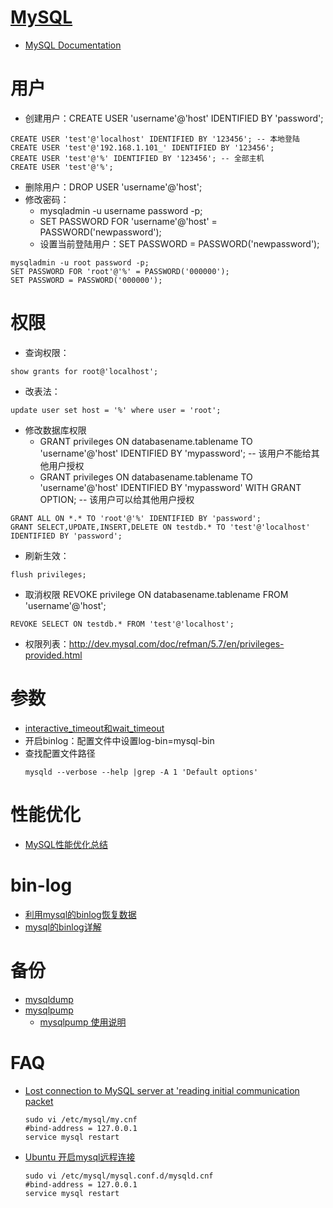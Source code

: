 # [MySQL](https://www.mysql.com)
- [MySQL Documentation](https://dev.mysql.com/doc/)

# 用户
- 创建用户：CREATE USER 'username'@'host' IDENTIFIED BY 'password'; 
```
CREATE USER 'test'@'localhost' IDENTIFIED BY '123456'; -- 本地登陆
CREATE USER 'test'@'192.168.1.101_' IDENTIFIED BY '123456';
CREATE USER 'test'@'%' IDENTIFIED BY '123456'; -- 全部主机
CREATE USER 'test'@'%';
```
- 删除用户：DROP USER 'username'@'host';
- 修改密码：
  + mysqladmin -u username password -p;
  + SET PASSWORD FOR 'username'@'host' = PASSWORD('newpassword');
  + 设置当前登陆用户：SET PASSWORD = PASSWORD('newpassword'); 
```
mysqladmin -u root password -p;
SET PASSWORD FOR 'root'@'%' = PASSWORD('000000'); 
SET PASSWORD = PASSWORD('000000'); 
```
# 权限
- 查询权限：
```
show grants for root@'localhost';
```
- 改表法：
```
update user set host = '%' where user = 'root';
```
- 修改数据库权限
  + GRANT privileges ON databasename.tablename TO 'username'@'host' IDENTIFIED BY 'mypassword'; -- 该用户不能给其他用户授权
  + GRANT privileges ON databasename.tablename TO 'username'@'host' IDENTIFIED BY 'mypassword' WITH GRANT OPTION; -- 该用户可以给其他用户授权
```
GRANT ALL ON *.* TO 'root'@'%' IDENTIFIED BY 'password';
GRANT SELECT,UPDATE,INSERT,DELETE ON testdb.* TO 'test'@'localhost' IDENTIFIED BY 'password';
```
- 刷新生效：
```
flush privileges;
```
- 取消权限
REVOKE privilege ON databasename.tablename FROM 'username'@'host';
```
REVOKE SELECT ON testdb.* FROM 'test'@'localhost'; 
```
- 权限列表：http://dev.mysql.com/doc/refman/5.7/en/privileges-provided.html

# 参数
- [interactive_timeout和wait_timeout](http://www.cnblogs.com/jiunadianshi/articles/2475475.html)
- 开启binlog：配置文件中设置log-bin=mysql-bin
- 查找配置文件路径
  ```
  mysqld --verbose --help |grep -A 1 'Default options'
  ```

# 性能优化
- [MySQL性能优化总结](http://www.cnblogs.com/luxiaoxun/p/4694144.html)

# bin-log
- [利用mysql的binlog恢复数据](http://orangeholic.iteye.com/blog/1698736)
- [mysql的binlog详解](http://blog.csdn.net/wyzxg/article/details/7412777)

# 备份
- [mysqldump](https://dev.mysql.com/doc/refman/5.7/en/mysqldump.html)
- [mysqlpump](https://dev.mysql.com/doc/refman/5.7/en/mysqlpump.html)
  - [mysqlpump 使用说明](https://www.cnblogs.com/kevingrace/p/9760185.html)

# FAQ
- [Lost connection to MySQL server at 'reading initial communication packet](http://stackoverflow.com/questions/3578147/mysql-error-2013-lost-connection-to-mysql-server-at-reading-initial-communic)  
  ```
  sudo vi /etc/mysql/my.cnf
  #bind-address = 127.0.0.1
  service mysql restart
  ```
- [Ubuntu 开启mysql远程连接](https://dzer.me/2016/05/04/ubuntu-%E5%BC%80%E5%90%AFmysql%E8%BF%9C%E7%A8%8B%E8%BF%9E%E6%8E%A5/)   
  ```
  sudo vi /etc/mysql/mysql.conf.d/mysqld.cnf 
  #bind-address = 127.0.0.1
  service mysql restart  
  ```



